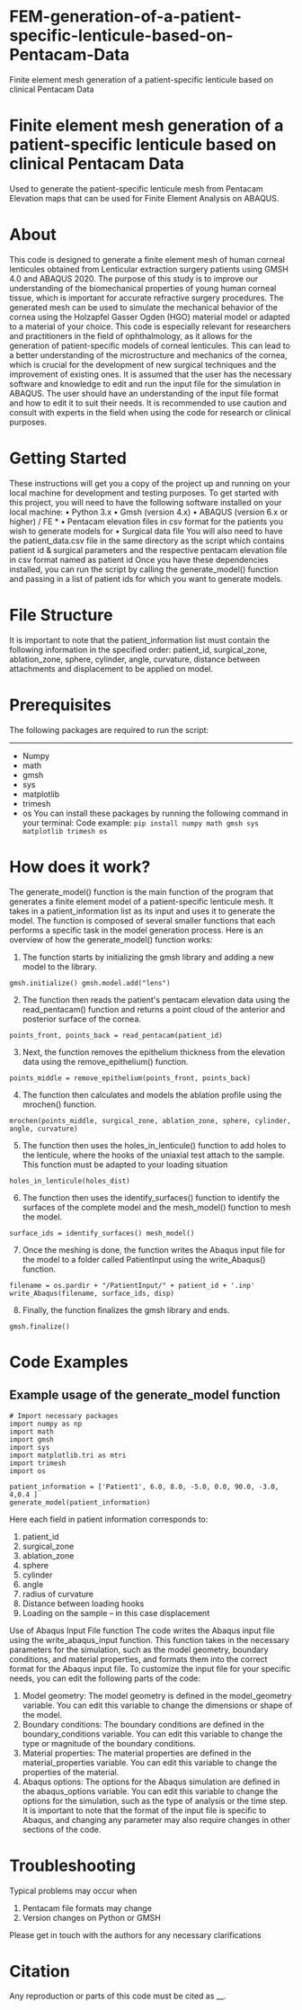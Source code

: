 # FEM-generation-of-a-patient-specific-lenticule-based-on-Pentacam-Data
Finite element mesh generation of a patient-specific lenticule based on clinical Pentacam Data

# Finite element mesh generation of a patient-specific lenticule based on clinical Pentacam Data

Used to generate the patient-specific lenticule mesh from Pentacam Elevation maps that can be used for Finite Element Analysis on ABAQUS.
# About
This code is designed to generate a finite element mesh of human corneal lenticules obtained from Lenticular extraction surgery patients using GMSH 4.0 and ABAQUS 2020. The purpose of this study is to improve our understanding of the biomechanical properties of young human corneal tissue, which is important for accurate refractive surgery procedures. The generated mesh can be used to simulate the mechanical behavior of the cornea using the Holzapfel Gasser Ogden (HGO) material model or adapted to a material of your choice.
This code is especially relevant for researchers and practitioners in the field of ophthalmology, as it allows for the generation of patient-specific models of corneal lenticules. This can lead to a better understanding of the microstructure and mechanics of the cornea, which is crucial for the development of new surgical techniques and the improvement of existing ones. 
It is assumed that the user has the necessary software and knowledge to edit and run the input file for the simulation in ABAQUS. The user should have an understanding of the input file format and how to edit it to suit their needs. It is recommended to use caution and consult with experts in the field when using the code for research or clinical purposes.

# Getting Started
These instructions will get you a copy of the project up and running on your local machine for development and testing purposes. 
To get started with this project, you will need to have the following software installed on your local machine:
•	Python 3.x
•	Gmsh (version 4.x)
•	ABAQUS (version 6.x or higher) / FE *
•	Pentacam elevation files in csv format for the patients you wish to generate models for
•	Surgical data file 
You will also need to have the patient_data.csv file in the same directory as the script which contains patient id & surgical parameters and the respective pentacam elevation file in csv format named as patient id
Once you have these dependencies installed, you can run the script by calling the generate_model() function and passing in a list of patient ids for which you want to generate models.
# File Structure
It is important to note that the patient_information list must contain the following information in the specified order: patient_id, surgical_zone, ablation_zone, sphere, cylinder, angle, curvature, distance between attachments and displacement to be applied on model.
# Prerequisites
The following packages are required to run the script:
***
*	Numpy 
*	math
*	gmsh
*	sys
*	matplotlib
*	trimesh
*	os
You can install these packages by running the following command in your terminal:
Code example: 
`pip install numpy math gmsh sys matplotlib trimesh os`

# How does it work?
The generate_model() function is the main function of the program that generates a finite element model of a patient-specific lenticule mesh. It takes in a patient_information list as its input and uses it to generate the model. The function is composed of several smaller functions that each performs a specific task in the model generation process.
Here is an overview of how the generate_model() function works:
1.	The function starts by initializing the gmsh library and adding a new model to the library.

`gmsh.initialize() gmsh.model.add("lens")`

2.	The function then reads the patient's pentacam elevation data using the read_pentacam() function and returns a point cloud of the anterior and posterior surface of the cornea.

`points_front, points_back = read_pentacam(patient_id)`

3.	Next, the function removes the epithelium thickness from the elevation data using the remove_epithelium() function.

`points_middle = remove_epithelium(points_front, points_back)`

4.	The function then calculates and models the ablation profile using the mrochen() function.

`mrochen(points_middle, surgical_zone, ablation_zone, sphere, cylinder, angle, curvature)`

5.	The function then uses the holes_in_lenticule() function to add holes to the lenticule, where the hooks of the uniaxial test attach to the sample. This function must be adapted to your loading situation

`holes_in_lenticule(holes_dist)`

6.	The function then uses the identify_surfaces() function to identify the surfaces of the complete model and the mesh_model() function to mesh the model.

`surface_ids = identify_surfaces() mesh_model()`

7.	Once the meshing is done, the function writes the Abaqus input file for the model to a folder called PatientInput using the write_Abaqus() function.

`filename = os.pardir + "/PatientInput/" + patient_id + '.inp' write_Abaqus(filename, surface_ids, disp)` 

8.	Finally, the function finalizes the gmsh library and ends.

`gmsh.finalize()`

# Code Examples

## Example usage of the generate_model function
```
# Import necessary packages
import numpy as np
import math
import gmsh
import sys
import matplotlib.tri as mtri
import trimesh
import os

patient_information = ['Patient1', 6.0, 8.0, -5.0, 0.0, 90.0, -3.0, 4,0.4 ]
generate_model(patient_information)
```


Here each field in patient information corresponds to: 
1.	patient_id 
2.	surgical_zone 
3.	ablation_zone 
4.	sphere 
5.	cylinder 
6.	angle 
7.	radius of curvature 
8.	Distance between loading hooks
9.	Loading on the sample – in this case displacement 

Use of Abaqus Input File function
The code writes the Abaqus input file using the write_abaqus_input function. This function takes in the necessary parameters for the simulation, such as the model geometry, boundary conditions, and material properties, and formats them into the correct format for the Abaqus input file.
To customize the input file for your specific needs, you can edit the following parts of the code:
1.	Model geometry: The model geometry is defined in the model_geometry variable. You can edit this variable to change the dimensions or shape of the model.
2.	Boundary conditions: The boundary conditions are defined in the boundary_conditions variable. You can edit this variable to change the type or magnitude of the boundary conditions.
3.	Material properties: The material properties are defined in the material_properties variable. You can edit this variable to change the properties of the material.
4.	Abaqus options: The options for the Abaqus simulation are defined in the abaqus_options variable. You can edit this variable to change the options for the simulation, such as the type of analysis or the time step.
It is important to note that the format of the input file is specific to Abaqus, and changing any parameter may also require changes in other sections of the code.
# Troubleshooting
Typical problems may occur when
1. Pentacam file formats may change
2. Version changes on Python or GMSH

Please get in touch with the authors for any necessary clarifications
# Citation
Any reproduction or parts of this code must be cited as __.
